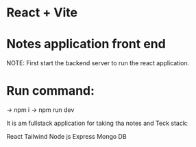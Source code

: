 # React + Vite

# Notes application front end 

NOTE: First start the backend server to run the react application.

# Run command:

-> npm i
-> npm run dev


It is am fullstack application for taking tha notes and Teck stack:

React
Tailwind
Node js
Express
Mongo DB
